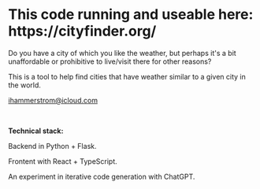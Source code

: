<h1>This code running and useable here: https://cityfinder.org/</h1>


Do you have a city of which you like the weather, but perhaps it's a bit unaffordable or prohibitive to live/visit there for other reasons? 

This is a tool to help find cities that have weather similar to a given city in the world.

ihammerstrom@icloud.com

<br/>


**Technical stack:**

Backend in Python + Flask.

Frontent with React + TypeScript.

An experiment in iterative code generation with ChatGPT.


